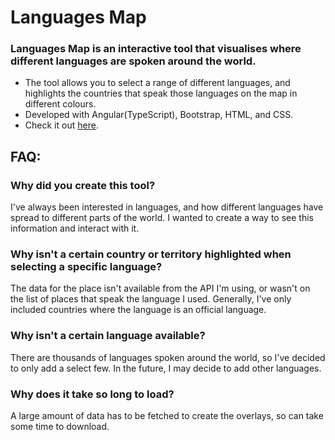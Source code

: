 # Languages Map

### Languages Map is an interactive tool that visualises where different languages are spoken around the world.

- The tool allows you to select a range of different languages, and highlights the countries that speak those languages on the map in different colours.
- Developed with Angular(TypeScript), Bootstrap, HTML, and CSS.
- Check it out [here](https://dombinks.github.io/languages-map).

## FAQ:
### Why did you create this tool?

I've always been interested in languages, and how different languages have spread to different parts of the world. I wanted to create a way to see this information and interact with it.

### Why isn't a certain country or territory highlighted when selecting a specific language?

The data for the place isn't available from the API I'm using,
or wasn't on the list of places that speak the language I used.
Generally, I've only included countries where the language is an official language. 

### Why isn't a certain language available?

There are thousands of languages spoken around the world, so I've decided to only add a select few.
In the future, I may decide to add other languages.

### Why does it take so long to load?

A large amount of data has to be fetched to create the overlays, so can take some time to download.
